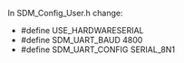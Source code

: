In SDM_Config_User.h change:
- #define USE_HARDWARESERIAL
- #define SDM_UART_BAUD                       4800
- #define SDM_UART_CONFIG                   SERIAL_8N1